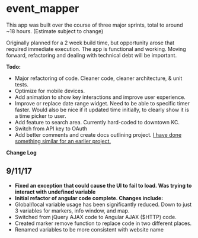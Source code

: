 # event_mapper
This app was built over the course of three major sprints, total to around ~18 hours. (Estimate subject to change)

Originally planned for a 2 week build time, but opportunity arose that required immediate execution. The app is functional and working. Moving forward, refactoring and dealing with technical debt will be important. 

**Todo:**
* Major refactoring of code. Cleaner code, cleaner architecture, & unit tests. 
* Optimize for mobile devices. 
* Add animation to show key interactions and improve user experience.
* Improve or replace date range widget. Need to be able to specific timer faster. Would also be nice if it updated time initially, to clearly show it is a time picker to user.
* Add feature to search area. Currently hard-coded to downtown KC. 
* Switch from API key to OAuth
* Add better comments and create docs outlining project. [I have done something similar for an earlier project.](https://github.com/noah-dev/todo_django/blob/master/README.md)

**Change Log**
## 9/11/17
* **Fixed an exception that could cause the UI to fail to load. Was trying to interact with undefined variable**
* **Initial refactor of angular code complete. Changes include:**
* Global/local variable usage has been significantly reduced. Down to just 3 variables for markers, info window, and map. 
* Switched from jQuery AJAX code to Angular AJAX ($HTTP) code. 
* Created marker remove function to replace code in two different places. 
* Renamed variables to be more consistent with website name
